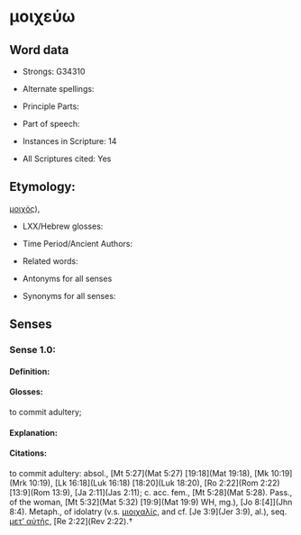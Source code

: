 # μοιχεύω

<!-- Status: S2=NeedsEdits -->
<!-- Lexica used for edits:   -->

## Word data

* Strongs: G34310

* Alternate spellings:



* Principle Parts: 


* Part of speech: 


* Instances in Scripture: 14

* All Scriptures cited: Yes

## Etymology: 

[μοιχός]()),

* LXX/Hebrew glosses: 


* Time Period/Ancient Authors: 


* Related words: 

* Antonyms for all senses

* Synonyms for all senses: 


## Senses 


### Sense  1.0: 

#### Definition: 

#### Glosses: 

to commit adultery; 

#### Explanation: 


#### Citations: 

to commit adultery: absol., [Mt 5:27](Mat 5:27) [19:18](Mat 19:18), [Mk 10:19](Mrk 10:19), [Lk 16:18](Luk 16:18) [18:20](Luk 18:20), [Ro 2:22](Rom 2:22) [13:9](Rom 13:9), [Ja 2:11](Jas 2:11); c. acc. fem., [Mt 5:28](Mat 5:28). Pass., of the woman, [Mt 5:32](Mat 5:32) [19:9](Mat 19:9) WH, mg.), [Jo 8:[4]](Jhn 8:4). Metaph., of idolatry (v.s. [μιοιχαλίς](), and cf. [Je 3:9](Jer 3:9), al.), seq. [μετ’ αὐτῆς](), [Re 2:22](Rev 2:22).†

